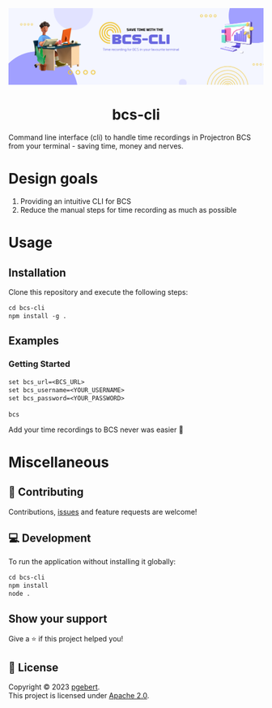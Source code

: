 ![bcs-cli](docs/_media/bcs_cli_header.png "bcs-cli")

<h1 align="center">bcs-cli</h1>

Command line interface (cli) to handle time recordings in Projectron BCS from your terminal - saving time, money and
nerves.

# Design goals

1. Providing an intuitive CLI for BCS
2. Reduce the manual steps for time recording as much as possible

# Usage

## Installation

Clone this repository and execute the following steps:

```shell
cd bcs-cli
npm install -g .
```

## Examples

### Getting Started

```shell
set bcs_url=<BCS_URL>
set bcs_username=<YOUR_USERNAME>
set bcs_password=<YOUR_PASSWORD> 

bcs
```

Add your time recordings to BCS never was easier 🚀

# Miscellaneous

## 🤝 Contributing

Contributions, [issues](https://github.com/pgebert/bcs-cli/issues) and feature requests are welcome!

## 💻 Development

To run the application without installing it globally:

```shell
cd bcs-cli
npm install
node .
```

## Show your support

Give a ⭐️ if this project helped you!

## 📝 License

Copyright © 2023 [pgebert](https://github.com/pgebert).  
This project is licensed under [Apache 2.0](LICENSE).
